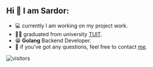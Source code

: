 ## Hi 👋 I am Sardor:

- :computer: currently I am working on my project work.
- :man_student: graduated from university [TUIT](https://tuit.uz/en/site/index/).
- :grin: **Golang** Backend Developer.
- :page_with_curl: if you've got any questions, feel free to contact [me](https://t.me/SardorMS). 

![visitors](https://visitor-badge.glitch.me/badge?page_id=${SardorMS}.${SardorMS})

<!--
[visitors](https://visitor-badge.glitch.me/badge?page_id=${SardorMS}.${your.repo.id})
**SardorMS/SardorMS** is a ✨ _special_ ✨ repository because its `README.md` (this file) appears on your GitHub profile.

Here are some ideas to get you started:

- 🔭 I’m currently working on ...
- 🌱 I’m currently learning ...
- 👯 I’m looking to collaborate on ...
- 🤔 I’m looking for help with ...
- 💬 Ask me about ...
- 📫 How to reach me: ...
- 😄 Pronouns: ...
- ⚡ Fun fact: ...
-->
